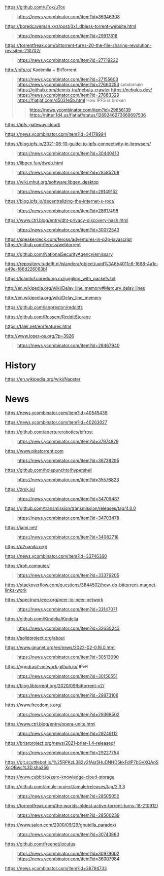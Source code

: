 https://github.com/uTox/uTox
> https://news.ycombinator.com/item?id=36346308

https://boredcaveman.xyz/post/0x1_dbless-torrent-website.html
> https://news.ycombinator.com/item?id=29917818

https://torrentfreak.com/bittorrent-turns-20-the-file-sharing-revolution-revisited-210702/
> https://news.ycombinator.com/item?id=27719222

http://ipfs.io/ Kademlia + BitTorrent
> https://news.ycombinator.com/item?id=27155603
> https://news.ycombinator.com/item?id=27660253 subdomain
  https://github.com/dennis-tra/nebula-crawler
  https://nebulus.dev/
  > https://news.ycombinator.com/item?id=27883329
> https://fiatjaf.com/d5031e5b.html How IPFS is broken
> > https://news.ycombinator.com/item?id=29656139
> https://nitter.1d4.us/fiatjaf/status/1289246273669697536

https://ipfs-gateway.cloud/

https://news.ycombinator.com/item?id=34178994

https://blog.ipfs.io/2021-06-10-guide-to-ipfs-connectivity-in-browsers/
> https://news.ycombinator.com/item?id=30440410

https://libgen.fun/dweb.html
> https://news.ycombinator.com/item?id=28585208

https://wiki.mhut.org/software:libgen_desktop
> https://news.ycombinator.com/item?id=29149152

https://blog.ipfs.io/decentralizing-the-internet-s-root/
> https://news.ycombinator.com/item?id=28617496

https://www.ctrl.blog/entry/dht-privacy-discovery-hash.html
> https://news.ycombinator.com/item?id=30072543

https://speakerdeck.com/feross/adventures-in-p2p-javascript
https://github.com/feross/webtorrent

https://github.com/NationalSecurityAgency/emissary

https://repository.tudelft.nl/islandora/object/uuid%3A6b4011c6-1668-4a1c-a49e-f86d226063b1

https://lcamtuf.coredump.cx/juggling_with_packets.txt

http://en.wikipedia.org/wiki/Delay_line_memory#Mercury_delay_lines

http://en.wikipedia.org/wiki/Delay_line_memory

https://github.com/ianpreston/redditfs

https://github.com/Rossem/RedditStorage

https://taler.net/en/features.html

http://www.loper-os.org/?p=3926
> https://news.ycombinator.com/item?id=28467940

# History
https://en.wikipedia.org/wiki/Napster

# News
https://news.ycombinator.com/item?id=40545436

https://news.ycombinator.com/item?id=40263027

https://github.com/aperturerobotics/bifrost
> https://news.ycombinator.com/item?id=37974879

https://www.pikatorrent.com
> https://news.ycombinator.com/item?id=36738295

https://github.com/holepunchto/hypershell
> https://news.ycombinator.com/item?id=35576823

https://zrok.io/
> https://news.ycombinator.com/item?id=34709487

https://github.com/transmission/transmission/releases/tag/4.0.0
> https://news.ycombinator.com/item?id=34703478

https://jami.net/
> https://news.ycombinator.com/item?id=34082718

https://p2panda.org/

https://news.ycombinator.com/item?id=33746360

https://iroh.computer/
> https://news.ycombinator.com/item?id=33376205

https://stackoverflow.com/questions/3844502/how-do-bittorrent-magnet-links-work

https://spectrum.ieee.org/peer-to-peer-network
> https://news.ycombinator.com/item?id=33147071

https://github.com/Kindelia/Kindelia
> https://news.ycombinator.com/item?id=32630243

https://solidproject.org/about

https://www.gnunet.org/en/news/2022-02-0.16.0.html
> https://news.ycombinator.com/item?id=30513090

https://yggdrasil-network.github.io/ IPv6
> https://news.ycombinator.com/item?id=30156551

https://blog.libtorrent.org/2020/09/bittorrent-v2/
> https://news.ycombinator.com/item?id=29873106

https://www.freedomjs.org/
> https://news.ycombinator.com/item?id=29368502

https://www.ctrl.blog/entry/opera-unite.html
> https://news.ycombinator.com/item?id=29249112

https://briarproject.org/news/2021-briar-1.4-released/
> https://news.ycombinator.com/item?id=29227754

https://git.scuttlebot.io/%25RPKzL382v2fAia5HuDNHD5kkFdlP7bGvXQApSXqOBwc%3D.sha256

https://www.cubbit.io/zero-knowledge-cloud-storage

https://github.com/amule-project/amule/releases/tag/2.3.3
> https://news.ycombinator.com/item?id=28505050

https://torrentfreak.com/the-worlds-oldest-active-torrent-turns-18-210912/
> https://news.ycombinator.com/item?id=28500239

https://www.salon.com/2000/09/29/gnutella_paradox/
> https://news.ycombinator.com/item?id=30743883

https://github.com/freenet/locutus
> https://news.ycombinator.com/item?id=30979002
> https://news.ycombinator.com/item?id=36007984

https://news.ycombinator.com/item?id=38794733
